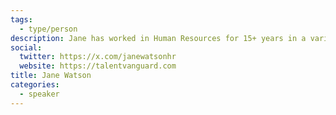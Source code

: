 ```yaml
---
tags:
  - type/person
description: Jane has worked in Human Resources for 15+ years in a variety of industries, and founded The Aperta Project in 2018. She's currently studying Human Systems Intervention at Concordia University.
social:
  twitter: https://x.com/janewatsonhr
  website: https://talentvanguard.com
title: Jane Watson
categories:
  - speaker
---
```


